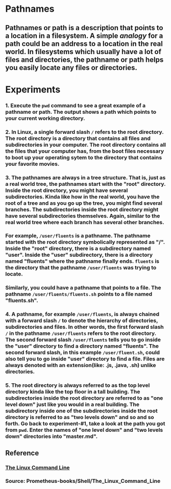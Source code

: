 # **Pathnames**

## **Pathnames** or **path** is a description that points to a location in a filesystem. A simple _**analogy**_ for a **path** could be an address to a location in the real world. In filesystems which usually have a lot of files and directories, the **pathname** or **path** helps you easily locate any files or directories.  

# **Experiments**

### **1.** Execute the `pwd` command to see a great example of a **pathname** or **path**. The output shows a **path** which points to your current working directory. 

### **2.** In Linux, a single forward slash `/` refers to the root directory. The root directory is a directory that contains all files and subdirectories in your computer. The root directory contains all the files that your computer has, from the boot files necessary to boot up your operating sytem to the directory that contains your favorite movies. 

### **3.** The **pathnames** are always in a tree structure. That is, just as a real world tree, the pathnames start with the "root" directory. Inside the root directory, you might have several subdirectories. Kinda like how in the real world, you have the root of a tree and as you go up the tree, you might find several branches. The subdirectories inside the root directory might have several subdirectories themselves. Again, similar to the real world tree where each branch has several other branches. 

### For example, `/user/fluents` is a pathname. The pathname started with the root directory symbolically represented as "/". Inside the "root" directory, there is a subdirectory named "user". Inside the "user" subdirectory, there is a directory named "fluents" where the pathname finally ends. `fluents` is the directory that the pathname `/user/fluents` was trying to locate. 

### Similarly, you could have a pathname that points to a file. The pathname `/user/fluents/fluents.sh` points to a file named "fluents.sh". 

### **4.** A pathname, for example `/user/fluents`, is always chained with a forward slash `/` to denote the hierarchy of directories, subdirectories and files. In other words, the first forward slash `/` in the pathname `/user/fluents` refers to the root directory. The second forward slash `/user/fluents` tells you to go inside the "user" directory to find a directory named "fluents". The second forward slash, in this example `/user/fluent.sh`,  could also tell you to go inside "user" directory to find a file. Files are always denoted with an extension(like: .js, .java, .sh) unlike directories.    

### **5.** The root directory is always referred to as the top level directory kinda like the top floor in a tall building. The subdirectories inside the root directory are referred to as "one level down" just like you would in a real building. The subdirectory inside one of the subdirectories inside the root directory is referred to as "two levels down" and so and so forth. Go back to experiment-#1, take a look at the **path** you got from `pwd`. Enter the names of "one level down" and "two levels down" directories into "master.md".     



## **Reference**

### [The Linux Command Line]()

### **Source:** Prometheus-books/Shell/The_Linux_Command_Line
